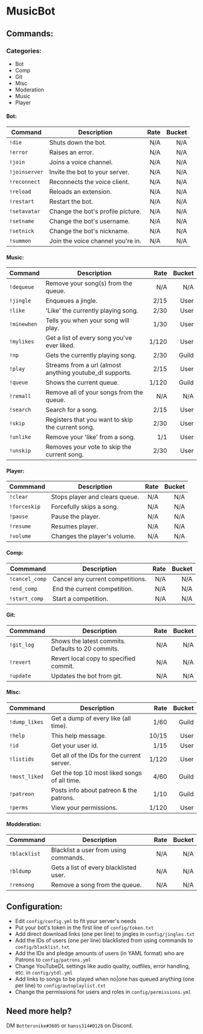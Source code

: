 # MusicBot

## Commands:
### Categories:

* Bot
* Comp
* Git
* Misc
* Moderation
* Music
* Player

#### Bot:

| Command       | Description                       | Rate | Bucket |
|---------------|-----------------------------------|-----:|-------:|
| `!die`        | Shuts down the bot.               | N/A  | N/A    |
| `!error`      | Raises an error.                  | N/A  | N/A    |
| `!join`       | Joins a voice channel.            | N/A  | N/A    |
| `!joinserver` | Invite the bot to your server.    | N/A  | N/A    |
| `!reconnect`  | Reconnects the voice client.      | N/A  | N/A    |
| `!reload`     | Reloads an extension.             | N/A  | N/A    |
| `!restart`    | Restart the bot.                  | N/A  | N/A    |
| `!setavatar`  | Change the bot's profile picture. | N/A  | N/A    |
| `!setname`    | Change the bot's username.        | N/A  | N/A    |
| `!setnick`    | Change the bot's nickname.        | N/A  | N/A    |
| `!summon`     | Join the voice channel you're in. | N/A  | N/A    |

#### Music:

| Command     | Description                                              | Rate  | Bucket |
|-------------|----------------------------------------------------------|------:|-------:|
| `!dequeue`  | Remove your song(s) from the queue.                      | N/A   | N/A    |
| `!jingle`   | Enqueues a jingle.                                       | 2/15  | User   |
| `!like`     | 'Like' the currently playing song.                       | 2/30  | User   |
| `!minewhen` | Tells you when your song will play.                      | 1/30  | User   |
| `!mylikes`  | Get a list of every song you've ever liked.              | 1/120 | User   |
| `!np`       | Gets the currently playing song.                         | 2/30  | Guild  |
| `!play`     | Streams from a url (almost anything youtube_dl supports. | 2/15  | User   |
| `!queue`    | Shows the current queue.                                 | 1/120 | Guild  |
| `!remall`   | Remove all of your songs from the queue.                 | N/A   | N/A    |
| `!search`   | Search for a song.                                       | 2/15  | User   |
| `!skip`     | Registers that you want to skip the current song.        | 2/30  | User   |
| `!unlike`   | Remove your 'like' from a song.                          | 1/1   | User   |
| `!unskip`   | Removes your vote to skip the current song.              | 2/30  | User   |

#### Player:

| Commmand     | Description                    | Rate | Bucket |
|--------------|--------------------------------|-----:|-------:|
| `!clear`     | Stops player and clears queue. | N/A  | N/A    |
| `!forceskip` | Forcefully skips a song.       | N/A  | N/A    |
| `!pause`     | Pause the player.              | N/A  | N/A    |
| `!resume`    | Resumes player.                | N/A  | N/A    |
| `!volume`    | Changes the player's volume.   | N/A  | N/A    |

#### Comp:

| Commmand       | Description                      | Rate | Bucket |
|----------------|----------------------------------|-----:|-------:|
| `!cancel_comp` | Cancel any current competitions. | N/A  | N/A    |
| `!end_comp`    | End the current competition.     | N/A  | N/A    |
| `!start_comp`  | Start a competition.             | N/A  | N/A    |

#### Git:

| Commmand   | Description                                       | Rate | Bucket |
|------------|---------------------------------------------------|-----:|-------:|
| `!git_log` | Shows the latest commits. Defaults to 20 commits. | N/A  | N/A    |
| `!revert`  | Revert local copy to specified commit.            | N/A  | N/A    |
| `!update`  | Updates the bot from git.                         | N/A  | N/A    |

#### Misc:

| Commmand      | Description                                  | Rate  | Bucket |
|---------------|----------------------------------------------|------:|-------:|
| `!dump_likes` | Get a dump of every like (all time).         | 1/60  | Guild  |
| `!help`       | This help message.                           | 10/15 | User   |
| `!id`         | Get your user id.                            | 1/15  | User   |
| `!listids`    | Get all of the IDs for the current server.   | 1/120 | User   |
| `!most_liked` | Get the top 10 most liked songs of all time. | 4/60  | Guild  |
| `!patreon`    | Posts info about patreon & the patrons.      | 1/10  | Guild  |
| `!perms`      | View your permissions.                       | 1/120 | User   |

#### Modderation:

| Commmand     | Description                            | Rate | Bucket |
|--------------|----------------------------------------|-----:|-------:|
| `!blacklist` | Blacklist a user from using commands.  | N/A  | N/A    |
| `!bldump`    | Gets a list of every blacklisted user. | N/A  | N/A    |
| `!remsong`   | Remove a song from the queue.          | N/A  | N/A    |


## Configuration:

* Edit `config/config.yml` to fit your server's needs
* Put your bot's token in the first line of `config/token.txt`
* Add direct download links (one per line) to jingles in `config/jingles.txt`
* Add the IDs of users (one per line) blacklisted from using commands to `config/blacklist.txt`
* Add the IDs and pledge amounts of users (in YAML format) who are Patrons to `config/patrons.yml`
* Change YouTubeDL settings like audio quality, outfiles, error handling, etc. in `config/ytdl.yml`
* Add links to songs to be played when no|one has queued anything (one per line) to `config/autoplaylist.txt`
* Change the permissions for users and roles in `config/permissions.yml`


## Need more help?
DM `Bottersnike#3605` or `hanss314#0128` on Discord.

